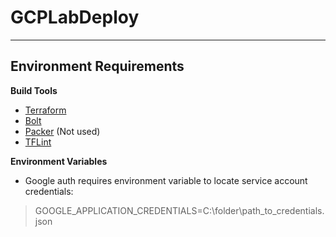 # GCPLabDeploy
---
## Environment Requirements

**Build Tools**
- [Terraform](https://www.terraform.io/downloads.html)
- [Bolt](https://puppet.com/docs/bolt/latest/bolt_installing.html)
- [Packer](https://packer.io/downloads.html) (Not used)
- [TFLint](https://github.com/wata727/tflint/releases)

**Environment Variables**
- Google auth requires environment variable to locate service account credentials:
> GOOGLE_APPLICATION_CREDENTIALS=C:\folder\path_to_credentials.json
